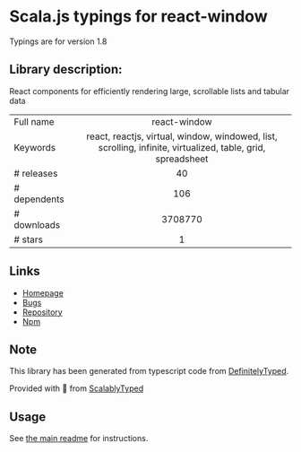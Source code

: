 
# Scala.js typings for react-window

Typings are for version 1.8

## Library description:
React components for efficiently rendering large, scrollable lists and tabular data

|                    |                 |
| ------------------ | :-------------: |
| Full name          | react-window |
| Keywords           | react, reactjs, virtual, window, windowed, list, scrolling, infinite, virtualized, table, grid, spreadsheet |
| # releases         | 40 |
| # dependents       | 106 |
| # downloads        | 3708770 |
| # stars            | 1 |

## Links
- [Homepage](http://react-window.now.sh/)
- [Bugs](https://github.com/bvaughn/react-window/issues)
- [Repository](https://github.com/bvaughn/react-window)
- [Npm](https://www.npmjs.com/package/react-window)
    


## Note
This library has been generated from typescript code from [DefinitelyTyped](https://definitelytyped.org).

Provided with :purple_heart: from [ScalablyTyped](https://github.com/oyvindberg/ScalablyTyped)

## Usage
See [the main readme](../../readme.md) for instructions.


